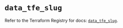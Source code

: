 # `data_tfe_slug`

Refer to the Terraform Registry for docs: [`data_tfe_slug`](https://registry.terraform.io/providers/hashicorp/tfe/0.58.1/docs/data-sources/slug).
